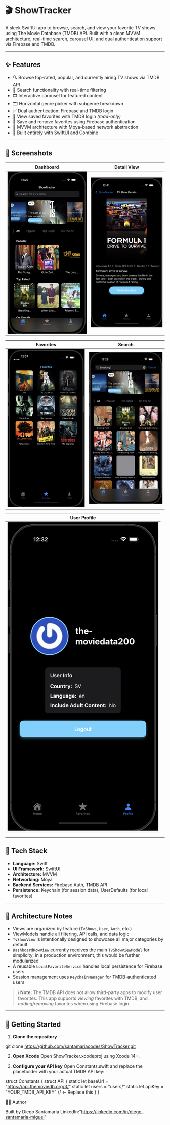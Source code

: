# 🎬 ShowTracker

A sleek SwiftUI app to browse, search, and view your favorite TV shows using The Movie Database (TMDB) API. Built with a clean MVVM architecture, real-time search, carousel UI, and dual authentication support via Firebase and TMDB.

---

## ✨ Features

- 🔍 Browse top-rated, popular, and currently airing TV shows via TMDB API
- 🎯 Search functionality with real-time filtering
- 🎞️ Interactive carousel for featured content
- 🗂 Horizontal genre picker with subgenre breakdown
- ✅ Dual authentication: Firebase and TMDB login
- 💾 View saved favorites with TMDB login *(read-only)*
- 🔐 Save and remove favorites using Firebase authentication
- 🧪 MVVM architecture with Moya-based network abstraction
- 📱 Built entirely with SwiftUI and Combine

---

## 📸 Screenshots

| Dashboard | Detail View |
|-----------|-------------|
| ![](ShowTracker/Screenshots/dashboard.png) | ![](ShowTracker/Screenshots/detail.png) |

| Favorites | Search |
|-----------|--------|
| ![](ShowTracker/Screenshots/favorites.png) | ![](ShowTracker/Screenshots/search.png) |

| User Profile |
|--------------|
| ![](ShowTracker/Screenshots/userprofile.png) |

---

## 🧰 Tech Stack

- **Language:** Swift
- **UI Framework:** SwiftUI
- **Architecture:** MVVM
- **Networking:** Moya
- **Backend Services:** Firebase Auth, TMDB API
- **Persistence:** Keychain (for session data), UserDefaults (for local favorites)

---

## 🧱 Architecture Notes

- Views are organized by feature (`TvShows`, `User`, `Auth`, etc.)
- ViewModels handle all filtering, API calls, and data logic
- `TvShowView` is intentionally designed to showcase all major categories by default
- `DashboardRowView` currently receives the main `TvShowViewModel` for simplicity; in a production environment, this would be further modularized
- A reusable `LocalFavoriteService` handles local persistence for Firebase users
- Session management uses `KeychainManager` for TMDB-authenticated users

> ℹ️ **Note:** The TMDB API does not allow third-party apps to modify user favorites. This app supports *viewing* favorites with TMDB, and *adding/removing* favorites when using Firebase login.

---

## 🚀 Getting Started

1. **Clone the repository**

git clone https://github.com/santamariacodes/ShowTracker.git

2. **Open Xcode**
Open ShowTracker.xcodeproj using Xcode 14+.

3. **Configure your API key**
Open Constants.swift and replace the placeholder with your actual TMDB API key:

struct Constants {
    struct API {
        static let baseUrl = "https://api.themoviedb.org/3/"
        static let users = "users/"
        static let apiKey = "YOUR_TMDB_API_KEY" // ← Replace this
    }
}

🙋‍♂️ Author

Built by Diego Santamaria
LinkedIn:"https://linkedin.com/in/diego-santamaria-miguel"


